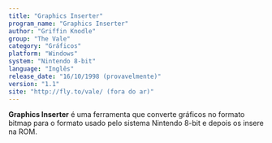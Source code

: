 ```yaml
---
title: "Graphics Inserter"
program_name: "Graphics Inserter"
author: "Griffin Knodle"
group: "The Vale"
category: "Gráficos"
platform: "Windows"
system: "Nintendo 8-bit"
language: "Inglês"
release_date: "16/10/1998 (provavelmente)"
version: "1.1"
site: "http://fly.to/vale/ (fora do ar)"
---
```

<b>Graphics Inserter</b> é uma ferramenta que converte gráficos no formato bitmap para o formato usado pelo sistema Nintendo 8-bit e depois os insere na ROM.

